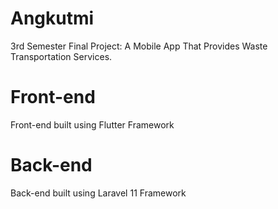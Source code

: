 # Angkutmi
3rd Semester Final Project: A Mobile App That Provides Waste Transportation Services.

# Front-end
Front-end built using Flutter Framework

# Back-end
Back-end built using Laravel 11 Framework


